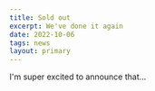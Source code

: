 ```yaml
---
title: Sold out
excerpt: We've done it again 
date: 2022-10-06
tags: news
layout: primary
---
```


I'm super excited to announce that...
